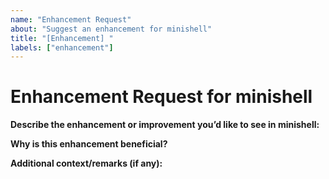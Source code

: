 ```yaml
---
name: "Enhancement Request"
about: "Suggest an enhancement for minishell"
title: "[Enhancement] "
labels: ["enhancement"]
---
```


# Enhancement Request for minishell

**Describe the enhancement or improvement you’d like to see in minishell:**
<!-- Example: I’d like to see a built-in command for … -->

**Why is this enhancement beneficial?**
<!-- Example: This feature would simplify … -->

**Additional context/remarks (if any):**
<!-- Example: Screenshots, references, clarifications … -->

